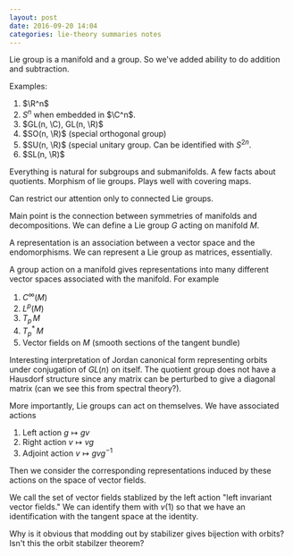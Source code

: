 ```yaml
---
layout: post
date: 2016-09-20 14:04
categories: lie-theory summaries notes
---
```


Lie group is a manifold and a group. So we've added ability to do addition and subtraction.

Examples:
1. $\R^n$
2. $S^n$ when embedded in $\C^n$.
3. $GL(n, \C), GL(n, \R)$
4. $SO(n, \R)$ (special orthogonal group)
5. $SU(n, \R)$ (special unitary group. Can be identified with $S^{2n}$.
6. $SL(n, \R)$

Everything is natural for subgroups and submanifolds. A few facts about quotients. Morphism of lie groups. Plays well with covering maps.

Can restrict our attention only to connected Lie groups.

Main point is the connection between symmetries of manifolds and decompositions. We can define a Lie group $G$ acting on manifold $M$.

A representation is an association between a vector space and the endomorphisms. We can represent a Lie group as matrices, essentially.

A group action on a manifold gives representations into many different vector spaces associated with the manifold. For example
1. $C^\infty(M)$
2. $L^p(M)$
3. $T_p \, M$
4. $T^*_p \, M$
5. Vector fields on $M$ (smooth sections of the tangent bundle)

Interesting interpretation of Jordan canonical form representing orbits under conjugation of $GL(n)$ on itself. The quotient group does not have a Hausdorf structure since any matrix can be perturbed to give a diagonal matrix (can we see this from spectral theory?).

More importantly, Lie groups can act on themselves. We have associated actions
1. Left action $g \mapsto g v$
2. Right action $v \mapsto  vg$
3. Adjoint action $v \mapsto gvg^{-1}$

Then we consider the corresponding representations induced by these actions on the space of vector fields. 

We call the set of vector fields stablized by the left action "left invariant vector fields." We can identify them with $v(1)$ so that we have an identification with the tangent space at the identity.

Why is it obvious that modding out by stabilizer gives bijection with orbits? Isn't this the orbit stabilzer theorem?
